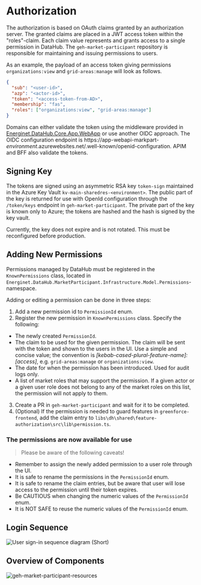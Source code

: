 # Authorization

The authorization is based on OAuth claims granted by an authorization server. The granted claims are placed in a JWT access token within the "roles"-claim. Each claim value represents and grants access to a single permission in DataHub. The `geh-market-participant` repository is responsible for maintaining and issuing permissions to users.

As an example, the payload of an access token giving permissions `organizations:view` and `grid-areas:manage` will look as follows.

```Json
{
  "sub": "<user-id>",
  "azp": "<actor-id>",
  "token": "<access-token-from-AD>",
  "membership": "fas",
  "roles": ["organizations:view", "grid-areas:manage"]
}
```

Domains can either validate the token using the middleware provided in [Energinet.DataHub.Core.App.WebApp](https://github.com/Energinet-DataHub/geh-core/blob/main/source/App/documents/authorization.md) or use another OIDC approach. The OIDC configuration endpoint is https://app-webapi-markpart-*environment*.azurewebsites.net/.well-known/openid-configuration. APIM and BFF also validate the tokens.

## Signing Key

The tokens are signed using an asymmetric RSA key `token-sign` maintained in the Azure Key Vault `kv-main-sharedres-<environment>`. The public part of the key is returned for use with OpenId configuration through the `/token/keys` endpoint in `geh-market-participant`. The private part of the key is known only to Azure; the tokens are hashed and the hash is signed by the key vault.

Currently, the key does not expire and is not rotated. This must be reconfigured before production.

## Adding New Permissions

Permissions managed by DataHub must be registered in the `KnownPermissions` class, located in `Energinet.DataHub.MarketParticipant.Infrastructure.Model.Permissions`-namespace.

Adding or editing a permission can be done in three steps:

1) Add a new permission id to `PermissionId` enum.
2) Register the new permission in `KnownPermissions` class. Specify the following:

- The newly created `PermissionId`.
- The claim to be used for the given permission. The claim will be sent with the token and shown to the users in the UI. Use a simple and concise value; the convention is *[kebab-cased-plural-feature-name]:[access]*, e.g. `grid-areas:manage` or `organizations:view`.
- The date for when the permission has been introduced. Used for audit logs only.
- A list of market roles that may support the permission. If a given actor or a given user role does not belong to any of the market roles on this list, the permission will not apply to them.

3) Create a PR in `geh-market-participant` and wait for it to be completed.
4) (Optional) If the permission is needed to guard features in `greenforce-frontend`, add the claim entry to `libs\dh\shared\feature-authorization\src\lib\permission.ts`.

### The permissions are now available for use

> Please be aware of the following caveats!

- Remember to assign the newly added permission to a user role through the UI.
- It is safe to rename the permissions in the `PermissionId` enum.
- It is safe to rename the claim entries, but be aware that user will lose access to the permission until their token expires.
- Be CAUTIOUS when changing the numeric values of the `PermissionId` enum.
- It is NOT SAFE to reuse the numeric values of the `PermissionId` enum.

## Login Sequence

![User sign-in sequence diagram (Short)](https://user-images.githubusercontent.com/77341673/206713883-70f26640-0f45-46fd-9871-f829e73f465a.png)

## Overview of Components

![geh-market-participant-resources](https://user-images.githubusercontent.com/77341673/206713903-e529e95e-965e-4024-96ae-4243d0c3eccf.png)
